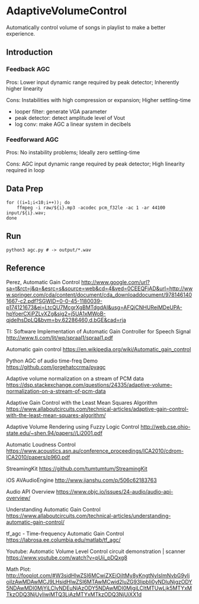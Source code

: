 # AdaptiveVolumeControl
Automatically control volume of songs in playlist to make a better experience.

## Introduction

### Feedback AGC

Pros: Lower input dynamic range required by peak detector; Inherently higher linearity

Cons: Instabilities with high compression or expansion; Higher settling-time

* looper filter: generate VGA parameter
* peak detector: detect amplitude level of Vout
* log conv: make AGC a linear system in decibels

### Feedforward AGC

Pros: No instability problems; Ideally zero settling-time

Cons: AGC input dynamic range required by peak detector; High linearity required in loop



## Data Prep

```
for ((i=1;i<10;i++)); do
    ffmpeg -i raw/${i}.mp3 -acodec pcm_f32le -ac 1 -ar 44100 input/${i}.wav;
done
```

## Run

```
python3 agc.py # -> output/*.wav
```

## Reference

Perez, Automatic Gain Control http://www.google.com/url?sa=t&rct=j&q=&esrc=s&source=web&cd=4&ved=0CEEQFjAD&url=http://www.springer.com/cda/content/document/cda_downloaddocument/9781461401667-c2.pdf?SGWID=0-0-45-1180039-p174121673&ei=LtcQU7McgrXgBMTdgdAI&usg=AFQjCNHUReiMDeUPA-hpYoerCXiPZLvXZg&sig2=j5UA1xMWoB-qjdelhsDpLQ&bvm=bv.62286460,d.bGE&cad=rja

TI: Software Implementation of Automatic Gain Controller for
Speech Signal http://www.ti.com/lit/wp/spraal1/spraal1.pdf

Automatic gain control https://en.wikipedia.org/wiki/Automatic_gain_control

Python AGC of audio time-freq Demo https://github.com/jorgehatccrma/pyagc

Adaptive volume normalization on a stream of PCM data https://dsp.stackexchange.com/questions/24335/adaptive-volume-normalization-on-a-stream-of-pcm-data

Adaptive Gain Control with the Least Mean Squares Algorithm https://www.allaboutcircuits.com/technical-articles/adaptive-gain-control-with-the-least-mean-squares-algorithm/

Adaptive Volume Rendering using Fuzzy Logic
Control http://web.cse.ohio-state.edu/~shen.94/papers//Li2001.pdf

Automatic Loudness Control https://www.acoustics.asn.au/conference_proceedings/ICA2010/cdrom-ICA2010/papers/p960.pdf

StreamingKit https://github.com/tumtumtum/StreamingKit

iOS AVAudioEngine http://www.jianshu.com/p/506c62183763

Audio API Overview https://www.objc.io/issues/24-audio/audio-api-overview/

Understanding Automatic Gain Control https://www.allaboutcircuits.com/technical-articles/understanding-automatic-gain-control/

tf_agc - Time-frequency Automatic Gain Control https://labrosa.ee.columbia.edu/matlab/tf_agc/

Youtube: Automatic Volume Level Control circuit demonstration | scanner https://www.youtube.com/watch?v=pUii_pDQxg8

Math Plot: http://fooplot.com/#W3sidHlwZSI6MCwiZXEiOiItMy8yKngtNyIsImNvbG9yIjoiIzAwMDAwMCJ9LHsidHlwZSI6MTAwMCwid2luZG93IjpbIi0yNDIuNjgzODY5NDAwMDI0MjYiLCIyNDEuNjAzODY5NDAwMDI0MjgiLCItMTUwLjk5MTYxMTkzODQ3NjUyIiwiMTQ3LjAzMTYxMTkzODQ3NjUiXX1d
